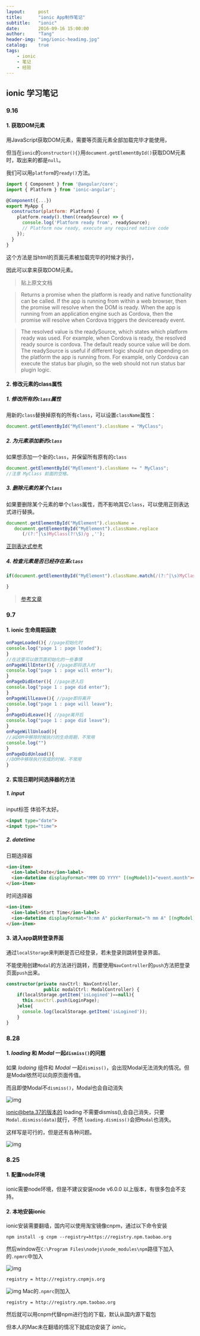 ```yaml
---
layout:     post
title:      "ionic App制作笔记"
subtitle:   "ionic"
date:       2016-09-16 15:00:00
author:     "Tang"
header-img: "img/ionic-headimg.jpg"
catalog:    true
tags:
    - ionic
    - 笔记
    - 经验
---
```


## ionic 学习笔记

### 9.16

#### 1. 获取DOM元素

用JavaScript获取DOM元素，需要等页面元素全部加载完毕才能使用，

但当在`ionic`的`constructor(){}`用`document.getElementById()`获取DOM元素时，取出来的都是`null`。

我们可以用`platform`的`ready()`方法。

```javascript
import { Component } from '@angular/core';
import { Platform } from 'ionic-angular';

@Component({...})
export MyApp {
  constructor(platform: Platform) {
    platform.ready().then((readySource) => {
      console.log('Platform ready from', readySource);
      // Platform now ready, execute any required native code
    });
  }
}
```

这个方法是当html的页面元素被加载完毕的时候才执行，

因此可以拿来获取DOM元素。

> 贴上原文文档

> Returns a promise when the platform is ready and native functionality can be called. If the app is running from within a web browser, then the promise will resolve when the DOM is ready. When the app is running from an application engine such as Cordova, then the promise will resolve when Cordova triggers the deviceready event.

> The resolved value is the readySource, which states which platform ready was used. For example, when Cordova is ready, the resolved ready source is cordova. The default ready source value will be dom. The readySource is useful if different logic should run depending on the platform the app is running from. For example, only Cordova can execute the status bar plugin, so the web should not run status bar plugin logic.

#### 2. 修改元素的class属性

##### 1. 修改所有的`class`属性

用新的`class`替换掉原有的所有`class`，可以设置`className`属性：

```javascript
document.getElementById("MyElement").className = "MyClass";
```

##### 2. 为元素添加新的`class`

如果想添加一个新的`class`，并保留所有原有的`class`

```javascript
document.getElementById("MyElement").className += " MyClass";
//注意 MyClass 前面的空格。
```

##### 3. 删除元素的某个`class`

如果要删除某个元素的单个`class`属性，而不影响其它`class`，可以使用正则表达式进行替换。

```javascript
document.getElementById("MyElement").className =
   document.getElementById("MyElement").className.replace
      (/(?:^|\s)MyClass(?!\S)/g ,'');
```

[正则表达式参考](http://javascript.ruanyifeng.com/stdlib/regexp.html)

##### 4. 检查元素是否已经存在某`class`

```javascript
if(document.getElementById("MyElement").className.match(/(?:^|\s)MyClass(?!\S)/)){

}
```

> [参考文章](http://www.html-js.com/article/1641)

### 9.7

#### 1. ionic 生命周期函数

```javascript
onPageLoaded(){ //page初始化时
console.log("page 1 : page loaded");
}
//在这里可以做页面初始化的一些事情
onPageWillEnter(){ //page即将进入时
console.log("page 1 : page will enter");
}
onPageDidEnter(){ //page进入后
console.log("page 1 : page did enter");
}
onPageWillLeave(){ //page即将离开
console.log("page 1 : page will leave");
}
onPageDidLeave(){ //page离开后
console.log("page 1 : page did leave");
}
onPageWillUnload(){
//从DOM中移除时候执行的生命周期，不常用
console.log("")
}
onPageDidUnload(){
//DOM中移除执行完成的时候，不常用
}
```

#### 2. 实现日期时间选择器的方法

##### 1. input

input标签 体验不太好。

```html
<input type="date">
<input type="time">
```

##### 2. datetime 

日期选择器

```html
<ion-item>
  <ion-label>Date</ion-label>
  <ion-datetime displayFormat="MMM DD YYYY" [(ngModel)]="event.month"></ion-datetime>
</ion-item>
```

时间选择器

```html
<ion-item>
  <ion-label>Start Time</ion-label>
  <ion-datetime displayFormat="h:mm A" pickerFormat="h mm A" [(ngModel)]="event.timeStarts"></ion-datetime>
</ion-item>
```

#### 3. 进入app跳转登录界面

通过`localStorage`来判断是否已经登录，若未登录则跳转登录界面。

不能使用创建`Modal`的方法进行跳转，而要使用`NavController`的`push`方法把登录页面`push`出来。

```typescript
constructor(private navCtrl: NavController,
              public modalCtrl: ModalController) {
    if(localStorage.getItem('isLogined')==null){
      this.navCtrl.push(LoginPage);
    }else{
      console.log(localStorage.getItem('isLogined'));
    }
}
```

### 8.28

#### 1. *loading* 和 *Modal* 一起`dismiss()`的问题

如果 *lodaing* 组件和 *Modal* 一起`dismiss()`，会出现Modal无法消失的情况。但是Modal依然可以向原页面传值。

而且即使Modal不`dismiss()`，Modal也会自动消失

![img](../../../../img/ionic/ionic3.png)

ionic@beta.37的版本的 loading 不需要dismiss(),会自己消失，只要`Modal.dismiss(data)`就行，不然 `loading.dismiss()`会把`Modal`也消失。

这样写是可行的，但是还有各种问题。

![img](../../../../img/ionic/ionic4.png)

<!--
如果 *lodaing* 组件和 *Modal* 一起`dismiss()`，会出现Modal无法消失的情况。但是Modal依然可以向原页面传值。

而且即使Modal不`dismiss()`，Modal也会自动消失

![img](../../../../img/ionic/ionic3.png)

我暂时还没找到原因，但是这样写是可行的。`loading`和`Modal`不能同时`dismiss()`，而且Modal需要相对`loading`延迟1秒以上的时间。

![img](../../../../img/ionic/ionic4.png)

> 因为ionic更新太快，而且官方文档也不是特别的完善，多个组件同时出现的时候，也可能会发生意想不到的事，还是要去多尝试，多去看看每个版本更新的博客。 -->

### 8.25 

#### 1. 配置node环境

ionic需要node环境，但是不建议安装node v6.0.0 以上版本，有很多包会不支持。

#### 2. 本地安装ionic

ionic安装需要翻墙，国内可以使用淘宝镜像cnpm，通过以下命令安装

`npm install -g cnpm --registry=https://registry.npm.taobao.org`

然后window在`C:\Program Files\nodejs\node_modules\npm`路径下加入的`.npmrc`中加入

![img](../../../../img/ionic/ionic1.jpg) 

```text
registry = http://registry.cnpmjs.org
```

![img](../../../../img/ionic/ionic2.jpg)
Mac的`.npmrc`则加入

```text
registry = http://registry.npm.taobao.org
```

然后就可以用cnpm代替npm进行包的下载，默认从国内源下载包

但本人的Mac未在翻墙的情况下就成功安装了 *ionic*。